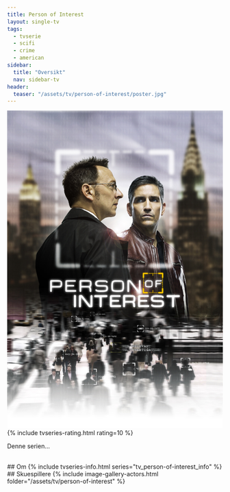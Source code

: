 ```yaml
---
title: Person of Interest
layout: single-tv
tags: 
  - tvserie 
  - scifi
  - crime 
  - american
sidebar:
  title: "Oversikt"
  nav: sidebar-tv
header:
  teaser: "/assets/tv/person-of-interest/poster.jpg"
---
```

<a href="/assets/tv/person-of-interest/poster.jpg">
    <img src="/assets/tv/person-of-interest/poster.jpg" alt="Person of interest" class="left-align" />
</a>
{% include tvseries-rating.html rating=10 %}

Denne serien... 

<br style="clear: both;">
## Om
{% include tvseries-info.html series="tv_person-of-interest_info" %}
## Skuespillere
{% include image-gallery-actors.html folder="/assets/tv/person-of-interest" %}


